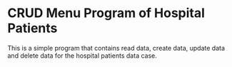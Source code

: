 # CRUD Menu Program of Hospital Patients

This is a simple program that contains read data, create data, update data and delete data for the hospital patients data case.

